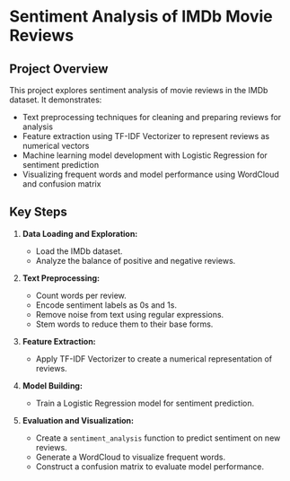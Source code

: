 # **Sentiment Analysis of IMDb Movie Reviews**

## **Project Overview**

This project explores sentiment analysis of movie reviews in the IMDb dataset. It demonstrates:

- Text preprocessing techniques for cleaning and preparing reviews for analysis
- Feature extraction using TF-IDF Vectorizer to represent reviews as numerical vectors
- Machine learning model development with Logistic Regression for sentiment prediction
- Visualizing frequent words and model performance using WordCloud and confusion matrix

## **Key Steps**

1. **Data Loading and Exploration:**
    - Load the IMDb dataset.
    - Analyze the balance of positive and negative reviews.

2. **Text Preprocessing:**
    - Count words per review.
    - Encode sentiment labels as 0s and 1s.
    - Remove noise from text using regular expressions.
    - Stem words to reduce them to their base forms.

3. **Feature Extraction:**
    - Apply TF-IDF Vectorizer to create a numerical representation of reviews.

4. **Model Building:**
    - Train a Logistic Regression model for sentiment prediction.

5. **Evaluation and Visualization:**
    - Create a `sentiment_analysis` function to predict sentiment on new reviews.
    - Generate a WordCloud to visualize frequent words.
    - Construct a confusion matrix to evaluate model performance.
